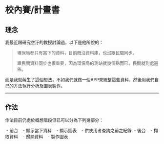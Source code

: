 # 校內賽/計畫書

## 理念

我最近跟研究空汙的教授討論過，以下是他所說的：

> 環保局都只有當下的資料，目前既沒資料庫，也沒跟民間同步。
> 
> 跟民間資料同步也很重要，因為環保局的測站就幾個點而已，民間就到處遍佈。

而是我就萌生了這個想法，不如我們就做一個APP來統整這些資料，然後用我們自己的方法執行分析及圖表製作。

---

## 作法

作法目前仍處於概想階段但已可以分為下列幾部分：

  - 前台
    - 顯示當下資料
    - 顯示圖表
    - 供使用者查詢之前之紀錄
  - 後台
    - 擷取資料
    - 歸納資料
    - 製作圖表
